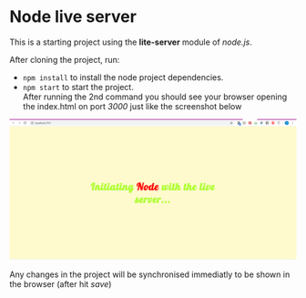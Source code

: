# Node live server

This is a starting project using the **lite-server** module of *node.js*.

After cloning the project, run:

* ```npm install``` to install the node project dependencies.
* ```npm start``` to start the project.
<br>After running the 2nd command you should see your browser opening the index.html on
port *3000* just like the screenshot below <br>

![alt text](./result.PNG "Result")

Any changes in the project will be synchronised immediatly to be shown in the browser (after hit *save*)




